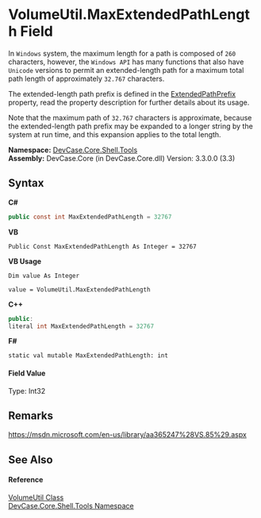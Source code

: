 # VolumeUtil.MaxExtendedPathLength Field
 

In `Windows` system, the maximum length for a path is composed of `260` characters, however, the `Windows API` has many functions that also have `Unicode` versions to permit an extended-length path for a maximum total path length of approximately `32.767` characters. 

 The extended-length path prefix is defined in the <a href="F_DevCase_Core_Shell_Tools_VolumeUtil_ExtendedPathPrefix">ExtendedPathPrefix</a> property, read the property description for further details about its usage. 

 Note that the maximum path of `32.767` characters is approximate, because the extended-length path prefix may be expanded to a longer string by the system at run time, and this expansion applies to the total length.

**Namespace:**&nbsp;<a href="N_DevCase_Core_Shell_Tools">DevCase.Core.Shell.Tools</a><br />**Assembly:**&nbsp;DevCase.Core (in DevCase.Core.dll) Version: 3.3.0.0 (3.3)

## Syntax

**C#**<br />
``` C#
public const int MaxExtendedPathLength = 32767
```

**VB**<br />
``` VB
Public Const MaxExtendedPathLength As Integer = 32767
```

**VB Usage**<br />
``` VB Usage
Dim value As Integer

value = VolumeUtil.MaxExtendedPathLength

```

**C++**<br />
``` C++
public:
literal int MaxExtendedPathLength = 32767
```

**F#**<br />
``` F#
static val mutable MaxExtendedPathLength: int
```


#### Field Value
Type: Int32

## Remarks
<a href="https://msdn.microsoft.com/en-us/library/aa365247%28VS.85%29.aspx" target="_blank">https://msdn.microsoft.com/en-us/library/aa365247%28VS.85%29.aspx</a>

## See Also


#### Reference
<a href="T_DevCase_Core_Shell_Tools_VolumeUtil">VolumeUtil Class</a><br /><a href="N_DevCase_Core_Shell_Tools">DevCase.Core.Shell.Tools Namespace</a><br />